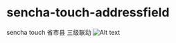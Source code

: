 # sencha-touch-addressfield
sencha touch 省市县 三级联动
![Alt text](https://github.com/jhuyong/sencha-touch-addressfield/tree/master/Screenshots/address.png)

